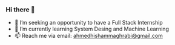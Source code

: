 ### Hi there 👋

- 🔭 I’m seeking an opportunity to have a Full Stack Internship
- 🌱 I’m currently learning System Desing and Machine Learning
- 📫 Reach me via email: ahmedhishammaghrabi@gmail.com
